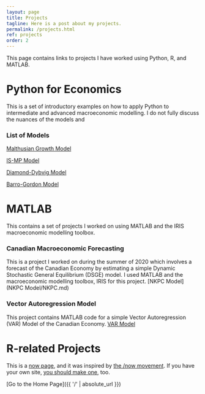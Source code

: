 ```yaml
---
layout: page
title: Projects
tagline: Here is a post about my projects.
permalink: /projects.html
ref: projects
order: 2
---
```

This page contains links to projects I have worked using Python, R, and MATLAB.

# Python for Economics
This is a set of introductory examples on how to apply Python to intermediate and advanced macroeconomic modelling. I do not fully discuss the nuances of the models and 

### List of Models
[Malthusian Growth Model](https://github.com/soy-leroy/Python-for-Macroeconomics/blob/master/malthusian-model.py)

[IS-MP Model]()

[Diamond-Dybvig Model]()

[Barro-Gordon Model]()

# MATLAB
This contains a set of projects I worked on using MATLAB and the IRIS macroeconomic modelling toolbox.

### Canadian Macroeconomic Forecasting 
This is a project I worked on during the summer of 2020 which involves a forecast of the Canadian Economy by estimating a simple Dynamic Stochastic General Equilibrium (DSGE) model. I used MATLAB and the macroeconomic modelling toolbox, IRIS for this project. 
[NKPC Model](NKPC Model/NKPC.md)

### Vector Autoregression Model
This project contains MATLAB code for a simple Vector Autoregression (VAR) Model of the Canadian Economy. 
[VAR Model]()

# R-related Projects

This is a [now page](https://nownownow.com/about), and it was inspired by [the /now movement](https://sivers.org/nowff). If you have your own site, [you should make one](https://nownownow.com/about), too.

[Go to the Home Page]({{ '/' | absolute_url }})
